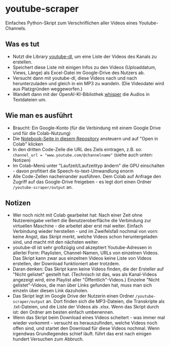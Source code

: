# youtube-scraper
Einfaches Python-Skript zum Verschriflichen aller Videos eines Youtube-Channels.

## Was es tut
- Nutzt die Library [youtube-dl](https://github.com/ytdl-org/youtube-dl), um eine Liste der Videos des Kanals zu erstellen. 
- Speichert diese Liste mit einigen Infos zu den Videos (Uploaddatum, Views, Länge) als Excel-Datei im Google-Drive des Nutzers ab. 
- Versucht dann mit youtube-dl, diese Videos nach und nach herunterzuladen und gleich in ein MP3 zu wandeln. (Die Videodatei wird aus Platzgründen weggeworfen.)
- Wandelt dann mit der OpenAI-KI-Bibliothek [whisper](https://github.com/openai/whisper) die Audios in Textdateien um.

## Wie man es ausführt

- Braucht: Ein Google-Konto (für die Verbindung mit einem Google Drive und für die Colab-Nutzung)
- Die [Notebook-Seite in diesem Repository](https://github.com/JanEggers-hr/youtube-scraper/blob/main/youtube_scraper.ipynb) ansteuern und auf "Open in Colab" klicken
- In den dritten Code-Zelle die URL des Ziels eintragen, z.B. so: ```channel_url = "www.youtube.com/@channelname"``` (siehe auch unten: Notizen)
- Im Colab-Menü unter "Laufzeit/Laufzeittyp ändern" die GPU einschalten - davon profitiert die Speech-to-text-Umwandlung enorm
- Alle Code-Zellen nacheinander ausführen. Dem Colab auf Anfrage den Zugriff auf das Google-Drive freigeben - es legt dort einen Ordner ```/youtube-scraper/output``` an. 

## Notizen

- Wer noch nicht mit Colab gearbeitet hat: Nach einer Zeit ohne Nutzereingabe verliert die Benutzeroberfläche die Verbindung zur virtuellen Maschine - die arbeitet aber erst mal weiter. Einfach Verbindung wieder herstellen - und im Zweifelsfall nochmal von vorn: keine Angst, das Skript merkt, welche Videos schon heruntergeladen sind, und macht mit den nächsten weiter. 
- youtube-dl ist sehr großzügig und akzeptiert Youtube-Adressen in allerlei Form: Playlisten, Channel-Namen, URLs von einzelnen Videos. Das Skript kann zwar aus einzelnen Videos keine Liste von Videos erstellen, der Download funktioniert aber trotzdem. 
- Daran denken: Das Skript kann keine Videos finden, die der Ersteller auf "Nicht gelistet" gestellt hat. (Technisch ist das, was als Kanal-Videos angezeigt wird, eine Playlist aller "Öffentlich"-Videos.) Einzelne "Nicht gelistet"-Videos, die man über Links gefunden hat, muss man sich einzeln über diesen Link dazuholen. 
- Das Skript legt im Google Drive der Nutzerin einen Ordner ```/youtube-scraper/output``` an. Dort finden sich die MP3-Dateien, die Transkripte als .txt-Dateien, und die Liste der Videos als .xlsx. Wenn das Skript durch ist: den Ordner am besten einfach umbenennen. 
- Wenn das Skript beim Download eines Videos scheitert - was immer mal wieder vorkommt - versucht es herauszufinden, welche Videos noch offen sind, und startet den Download für diese Videos nochmal. Wenn irgendwas Grundlegendes schief läuft. führt das erst nach einigen hundert Versuchen zum Abbruch. 
